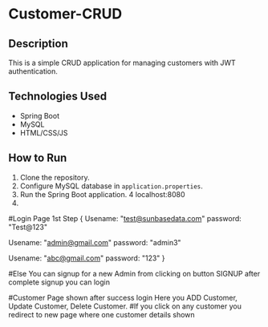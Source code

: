# Customer-CRUD


## Description

This is a simple CRUD application for managing customers with JWT authentication.

## Technologies Used

- Spring Boot
- MySQL
- HTML/CSS/JS

## How to Run

1. Clone the repository.
2. Configure MySQL database in `application.properties`.
3. Run the Spring Boot application.
4 localhost:8080
5.
#Login Page
1st Step
{
Usename: "test@sunbasedata.com"
password: "Test@123"

Usename: "admin@gmail.com"
password: "admin3"

Usename: "abc@gmail.com"
password: "123"
}

#Else
You can signup for a new Admin from clicking on button SIGNUP
after complete signup you can login

#Customer Page shown after success login
Here you ADD Customer, Update Customer, Delete Customer.
#If you click on any customer you redirect to new page where one customer details shown
